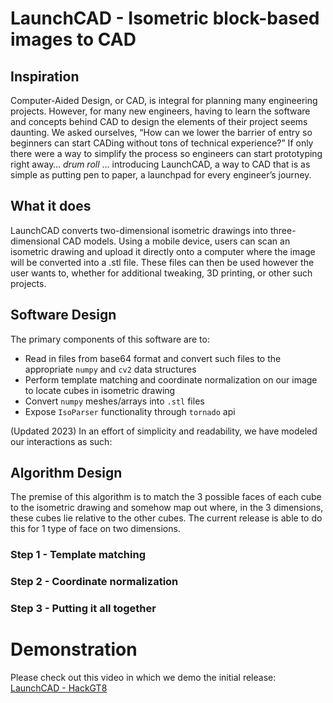 # LaunchCAD - Isometric block-based images to CAD
## Inspiration
Computer-Aided Design, or CAD, is integral for planning many engineering projects. However, for many new engineers, having to learn the software and concepts behind CAD to design the elements of their project seems daunting. We asked ourselves, “How can we lower the barrier of entry so beginners can start CADing without tons of technical experience?” If only there were a way to simplify the process so engineers can start prototyping right away… *drum roll* … introducing LaunchCAD, a way to CAD that is as simple as putting pen to paper, a launchpad for every engineer’s journey.

## What it does
LaunchCAD converts two-dimensional isometric drawings into three-dimensional CAD models. Using a mobile device, users can scan an isometric drawing and upload it directly onto a computer where the image will be converted into a .stl file. These files can then be used however the user wants to, whether for additional tweaking, 3D printing, or other such projects.

## Software Design
The primary components of this software are to:
- Read in files from base64 format and convert such files to the appropriate `numpy` and `cv2` data structures
- Perform template matching and coordinate normalization on our image to locate cubes in isometric drawing
- Convert `numpy` meshes/arrays into `.stl` files
- Expose `IsoParser` functionality through `tornado` api

(Updated 2023) In an effort of simplicity and readability, we have modeled our interactions as such:


## Algorithm Design
The premise of this algorithm is to match the 3 possible faces of each cube to the isometric drawing and somehow map out where, in the 3 dimensions, these cubes lie relative to the other cubes. The current release is able to do this for 1 type of face on two dimensions.

### Step 1 - Template matching

### Step 2 - Coordinate normalization

### Step 3 - Putting it all together

# Demonstration
Please check out this video in which we demo the initial release: [LaunchCAD - HackGT8](https://www.youtube.com/watch?v=GyFxF24hYEk)
